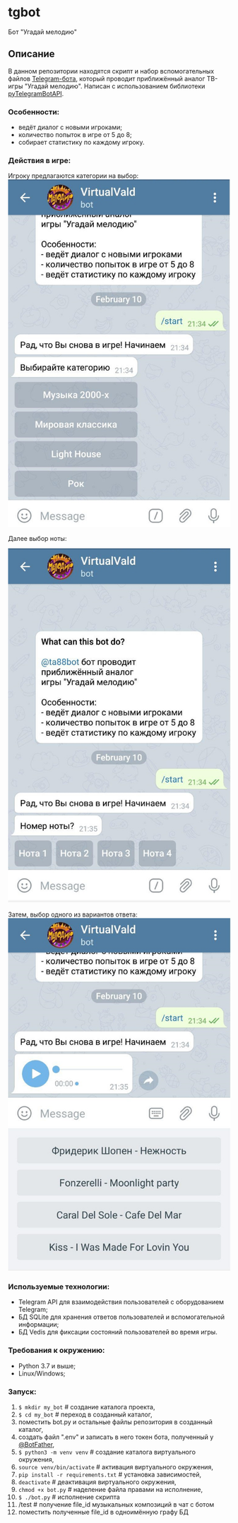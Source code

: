 # tgbot
Бот "Угадай мелодию"

## Описание

В данном репозитории находятся скрипт и набор вспомогательных файлов [Telegram-бота](https://tlgg.ru/@ta88bot), 
который проводит приближённый аналог ТВ-игры "Угадай мелодию". 
Написан с использованием библиотеки [pyTelegramBotAPI](https://github.com/eternnoir/pyTelegramBotAPI).

### Особенности:

* ведёт диалог с новыми игроками;
* количество попыток в игре от 5 до 8;
* собирает статистику по каждому игроку.

### Действия в игре:
  
  Игроку предлагаются категории на выбор:
  ![f](https://github.com/Padking/tgbot/blob/master/screenshots/cat.jpg)
  
  
  Далее выбор ноты:
  
  ![s](https://github.com/Padking/tgbot/blob/master/screenshots/note.jpg)
  
  Затем, выбор одного из вариантов ответа:
  ![t](https://github.com/Padking/tgbot/blob/master/screenshots/ans.jpg)

### Используемые технологии:

* Telegram API для взаимодействия пользователей с оборудованием Telegram;
* БД SQLite для хранения ответов пользователей и вспомогательной информации;
* БД Vedis для фиксации состояний пользователей во время игры.

### Требования к окружению:

* Python 3.7 и выше;
* Linux/Windows;

### Запуск:

1. `$ mkdir my_bot` # создание каталога проекта,
2. `$ cd my_bot` # переход в созданный каталог,
3. поместить bot.py и остальные файлы репозитория в созданный каталог,
4. создать файл ".env" и записать в него токен бота, полученный у [@BotFather](https://t.me/botfather),
5. `$ python3 -m venv venv` # создание каталога виртуального окружения,
6. `source venv/bin/activate` # активация виртуального окружения,
7. `pip install -r requirements.txt` # установка зависимостей,
8. `deactivate` # деактивация виртуального окружения,
9. `chmod +x bot.py` # наделение файла правами на исполнение,
10. `$ ./bot.py` # исполнение скрипта
11. /test # получение file_id музыкальных композиций в чат с ботом
12. поместить полученные file_id в одноимённую графу БД


